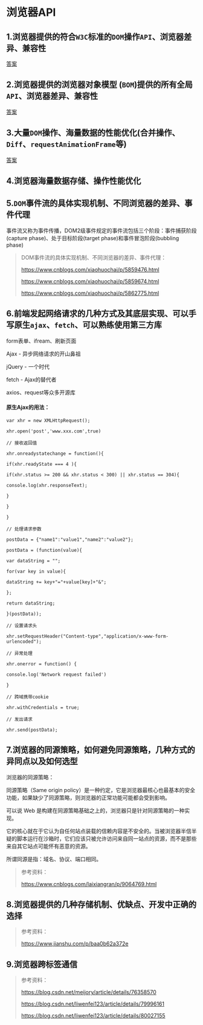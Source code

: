 # 浏览器API

## 1.浏览器提供的符合`W3C`标准的`DOM`操作`API`、浏览器差异、兼容性

[答案](https://blog.csdn.net/TrackerMe/article/details/83852573)

## 2.浏览器提供的浏览器对象模型 (`BOM`)提供的所有全局`API`、浏览器差异、兼容性

[答案](https://www.cnblogs.com/sui776265233/p/8696653.html)

## 3.大量`DOM`操作、海量数据的性能优化(合并操作、`Diff`、`requestAnimationFrame`等)

[答案](https://blog.csdn.net/u013929284/article/details/56483035)

## 4.浏览器海量数据存储、操作性能优化



## 5.`DOM`事件流的具体实现机制、不同浏览器的差异、事件代理

事件流又称为事件传播，DOM2级事件规定的事件流包括三个阶段：事件捕获阶段(capture phase)、处于目标阶段(target phase)和事件冒泡阶段(bubbling phase)



> DOM事件流的具体实现机制、不同浏览器的差异、事件代理：
>
> https://www.cnblogs.com/xiaohuochai/p/5859476.html
>
> https://www.cnblogs.com/xiaohuochai/p/5859674.html
>
> https://www.cnblogs.com/xiaohuochai/p/5862775.html

## 6.前端发起网络请求的几种方式及其底层实现、可以手写原生`ajax`、`fetch`、可以熟练使用第三方库

form表单、ifream、刷新页面

Ajax - 异步网络请求的开山鼻祖

jQuery - 一个时代

fetch - Ajax的替代者

axios、request等众多开源库

#### 原生Ajax的用法：

```
var xhr = new XMLHttpRequest();

xhr.open('post','www.xxx.com',true)

// 接收返回值

xhr.onreadystatechange = function(){

if(xhr.readyState === 4 ){

if(xhr.status >= 200 && xhr.status < 300) || xhr.status == 304){

console.log(xhr.responseText);

}

}

}

// 处理请求参数

postData = {"name1":"value1","name2":"value2"};

postData = (function(value){

var dataString = "";

for(var key in value){

dataString += key+"="+value[key]+"&";

};

return dataString;

}(postData));

// 设置请求头

xhr.setRequestHeader("Content-type","application/x-www-form-urlencoded");

// 异常处理

xhr.onerror = function() {

console.log('Network request failed')

}

// 跨域携带cookie

xhr.withCredentials = true;

// 发出请求

xhr.send(postData);
```



## 7.浏览器的同源策略，如何避免同源策略，几种方式的异同点以及如何选型

浏览器的同源策略：

 

同源策略（Same origin policy）是一种约定，它是浏览器最核心也最基本的安全功能，如果缺少了同源策略，则浏览器的正常功能可能都会受到影响。

可以说 Web 是构建在同源策略基础之上的，浏览器只是针对同源策略的一种实现。

 

它的核心就在于它认为自任何站点装载的信赖内容是不安全的。当被浏览器半信半疑的脚本运行在沙箱时，它们应该只被允许访问来自同一站点的资源，而不是那些来自其它站点可能怀有恶意的资源。

 

所谓同源是指：域名、协议、端口相同。



>  参考资料：
>  
>
> https://www.cnblogs.com/laixiangran/p/9064769.html
> 

## 8.浏览器提供的几种存储机制、优缺点、开发中正确的选择

> 参考资料：
>
> https://www.jianshu.com/p/baa0b62a372e

## 9.浏览器跨标签通信

> 参考资料：
>
> https://blog.csdn.net/meijory/article/details/76358570
>
> https://blog.csdn.net/liwenfei123/article/details/79996161
>
> https://blog.csdn.net/liwenfei123/article/details/80027155
